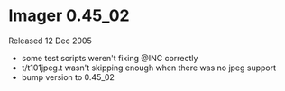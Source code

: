 # Imager 0.45_02

Released 12 Dec 2005

- some test scripts weren't fixing @INC correctly
- t/t101jpeg.t wasn't skipping enough when there was no jpeg support
- bump version to 0.45_02